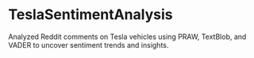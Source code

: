 # TeslaSentimentAnalysis
Analyzed Reddit comments on Tesla vehicles using PRAW, TextBlob, and VADER to uncover sentiment trends and insights.
